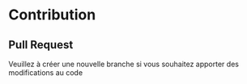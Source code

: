 # Contribution

## Pull Request

Veuillez à créer une nouvelle branche si vous souhaitez apporter des modifications au code